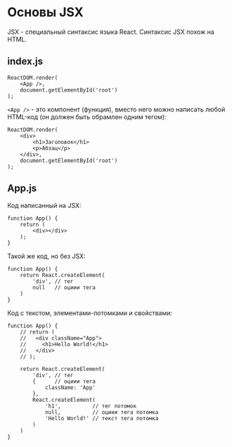# Основы JSX

JSX - специальный синтаксис языка React. Синтаксис JSX похож на HTML.

## index.js
    ReactDOM.render(
        <App />,
        document.getElementById('root')
    );

`<App />` - это компонент (функция), вместо него можно написать любой HTML-код (он должен быть обрамлен одним тегом):

    ReactDOM.render(
        <div>
            <h1>Заголовок</h1>
            <p>Абзац</p>
        </div>,
        document.getElementById('root')
    );
    
## App.js

Код написанный на JSX:

    function App() {
        return (
            <div></div>
        );
    }

Такой же код, но без JSX:

    function App() {
        return React.createElement(
            'div', // тег
            null   // оциии тега
        )
    }

Код с текстом, элементами-потомками и свойствами:

    function App() {
        // return (
        //   <div className="App">
        //     <h1>Hello World!</h1>
        //   </div>
        // );

        return React.createElement(
            'div', // тег
            {      // оциии тега
                className: 'App'
            }, 
            React.createElement(
                'h1',          // тег потомок
                null,          // оциии тега потомка
                'Hello World!' // текст тега потомка
            )
        )
    }
